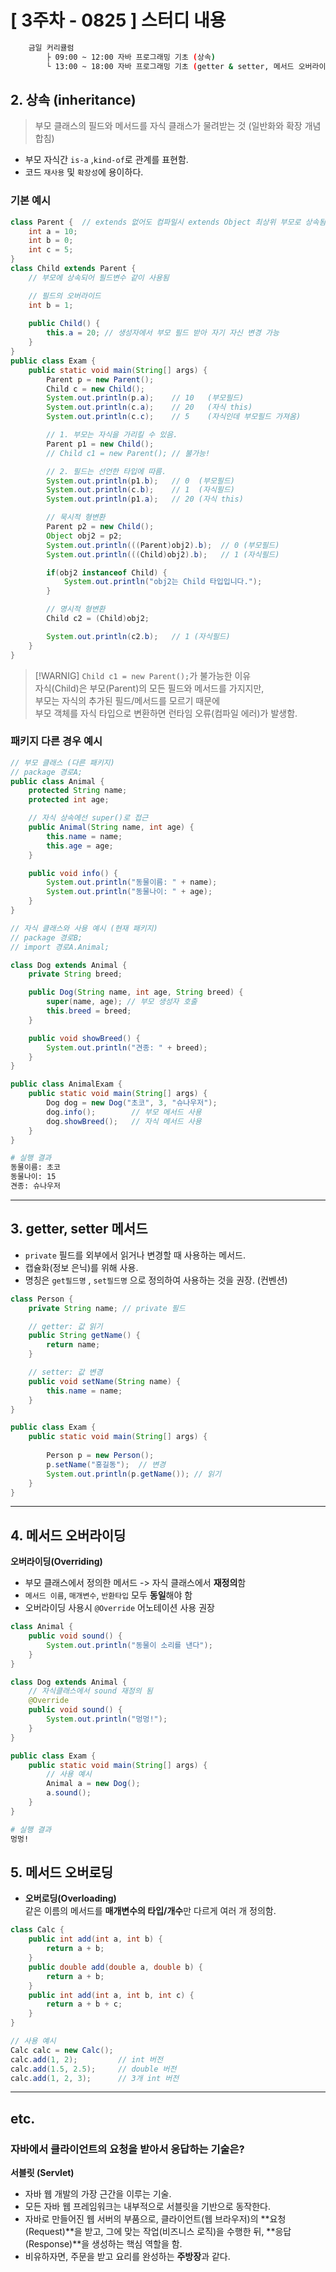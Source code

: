 # [ 3주차 - 0825 ] 스터디 내용

```bash
    금일 커리큘럼
        ├ 09:00 ~ 12:00 자바 프로그래밍 기초 (상속)
        └ 13:00 ~ 18:00 자바 프로그래밍 기초 (getter & setter, 메서드 오버라이딩 & 오버로딩)
```


## 2. 상속 (inheritance)

> 부모 클래스의 필드와 메서드를 자식 클래스가 물려받는 것 (일반화와 확장 개념 합침)

* 부모 자식간 `is-a` ,`kind-of`로 관계를 표현함.
* 코드 `재사용` 및 `확장성`에 용이하다.


### 기본 예시
```java
class Parent {  // extends 없어도 컴파일시 extends Object 최상위 부모로 상속됨.
    int a = 10;
    int b = 0;
    int c = 5;
}
class Child extends Parent {
    // 부모에 상속되어 필드변수 같이 사용됨

    // 필드의 오버라이드
    int b = 1;
    
    public Child() {
        this.a = 20; // 생성자에서 부모 필드 받아 자기 자신 변경 가능
    }
}
public class Exam {
    public static void main(String[] args) {
        Parent p = new Parent();
        Child c = new Child();
        System.out.println(p.a);    // 10   (부모필드)
        System.out.println(c.a);    // 20   (자식 this)
        System.out.println(c.c);    // 5    (자식인데 부모필드 가져옴)

        // 1. 부모는 자식을 가리킬 수 있음.
        Parent p1 = new Child();
        // Child c1 = new Parent(); // 불가능!

        // 2. 필드는 선언한 타입에 따름.
        System.out.println(p1.b);   // 0  (부모필드)
        System.out.println(c.b);    // 1  (자식필드)
        System.out.println(p1.a);   // 20 (자식 this)

        // 묵시적 형변환 
        Parent p2 = new Child();
        Object obj2 = p2;
        System.out.println(((Parent)obj2).b);  // 0 (부모필드)
        System.out.println(((Child)obj2).b);   // 1 (자식필드)

        if(obj2 instanceof Child) {
            System.out.println("obj2는 Child 타입입니다.");
        }

        // 명시적 형변환
        Child c2 = (Child)obj2;

        System.out.println(c2.b);   // 1 (자식필드)
    }
}

```

> [!WARNIG]
> `Child c1 = new Parent();`가 불가능한 이유 <br>
> 자식(Child)은 부모(Parent)의 모든 필드와 메서드를 가지지만, <br>
> 부모는 자식의 추가된 필드/메서드를 모르기 때문에 <br>
> 부모 객체를 자식 타입으로 변환하면 런타임 오류(컴파일 에러)가 발생함.



### 패키지 다른 경우 예시

```java
// 부모 클래스 (다른 패키지)
// package 경로A;
public class Animal {
    protected String name;
    protected int age;

    // 자식 상속에선 super()로 접근
    public Animal(String name, int age) {
        this.name = name;
        this.age = age;
    }

    public void info() {
        System.out.println("동물이름: " + name);
        System.out.println("동물나이: " + age);
    }
}
```
```java
// 자식 클래스와 사용 예시 (현재 패키지)
// package 경로B;
// import 경로A.Animal;

class Dog extends Animal {
    private String breed;

    public Dog(String name, int age, String breed) {
        super(name, age); // 부모 생성자 호출
        this.breed = breed;
    }

    public void showBreed() {
        System.out.println("견종: " + breed);
    }
}

public class AnimalExam {
    public static void main(String[] args) {
        Dog dog = new Dog("초코", 3, "슈나우저");
        dog.info();        // 부모 메서드 사용
        dog.showBreed();   // 자식 메서드 사용
    }
}
```
```bash
# 실행 결과
동물이름: 초코
동물나이: 15
견종: 슈나우저
```

---

## 3. getter, setter 메서드

- `private` 필드를 외부에서 읽거나 변경할 때 사용하는 메서드.  
- 캡슐화(정보 은닉)를 위해 사용.
- 명칭은 `get필드명` , `set필드명` 으로 정의하여 사용하는 것을 권장. (컨벤션)

```java
class Person {
    private String name; // private 필드

    // getter: 값 읽기
    public String getName() {
        return name;
    }

    // setter: 값 변경
    public void setName(String name) {
        this.name = name;
    }
}

public class Exam {
    public static void main(String[] args) {
        
        Person p = new Person();
        p.setName("홍길동");  // 변경
        System.out.println(p.getName()); // 읽기
    }
}
```

---

## 4. 메서드 오버라이딩

**오버라이딩(Overriding)**

* 부모 클래스에서 정의한 메서드 -> 자식 클래스에서 **재정의**함
* `메서드 이름`, `매개변수`, `반환타입` 모두 **동일**해야 함
* 오버라이딩 사용시 `@Override` 어노테이션 사용 권장

```java
class Animal {
    public void sound() {
        System.out.println("동물이 소리를 낸다");
    }
}

class Dog extends Animal {
    // 자식클래스에서 sound 재정의 됨
    @Override
    public void sound() {
        System.out.println("멍멍!");
    }
}

public class Exam {
    public static void main(String[] args) {
        // 사용 예시
        Animal a = new Dog();
        a.sound();
    }
}
```
```bash
# 실행 결과
멍멍!
```

## 5. 메서드 오버로딩

* **오버로딩(Overloading)** <br>
  같은 이름의 메서드를 **매개변수의 타입/개수**만 다르게 여러 개 정의함.

```java
class Calc {
    public int add(int a, int b) {
        return a + b;
    }
    public double add(double a, double b) {
        return a + b;
    }
    public int add(int a, int b, int c) {
        return a + b + c;
    }
}

// 사용 예시
Calc calc = new Calc();
calc.add(1, 2);         // int 버전
calc.add(1.5, 2.5);     // double 버전
calc.add(1, 2, 3);      // 3개 int 버전
```



---

## etc.

### 자바에서 클라이언트의 요청을 받아서 응답하는 기술은?

**서블릿 (Servlet)**
* 자바 웹 개발의 가장 근간을 이루는 기술. 
* 모든 자바 웹 프레임워크는 내부적으로 서블릿을 기반으로 동작한다.
* 자바로 만들어진 웹 서버의 부품으로, 클라이언트(웹 브라우저)의 **요청(Request)**을 받고, 그에 맞는 작업(비즈니스 로직)을 수행한 뒤, **응답(Response)**을 생성하는 핵심 역할을 함.
* 비유하자면, 주문을 받고 요리를 완성하는 **주방장**과 같다.

